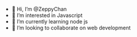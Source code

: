 - 👋 Hi, I’m @ZeppyChan
- 👀 I’m interested in Javascript
- 🌱 I’m currently learning node js
- 💞️ I’m looking to collaborate on web development


<!---
ZeppyChan/ZeppyChan is a ✨ special ✨ repository because its `README.md` (this file) appears on your GitHub profile.
You can click the Preview link to take a look at your changes.
--->
